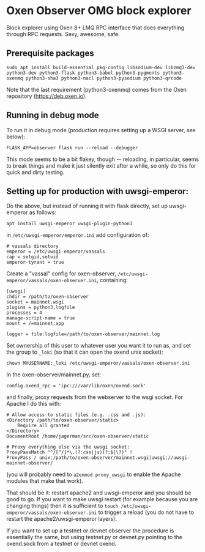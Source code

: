 # Oxen Observer OMG block explorer

Block explorer using Oxen 8+ LMQ RPC interface that does everything through RPC requests.  Sexy,
awesome, safe.

## Prerequisite packages 

    sudo apt install build-essential pkg-config libsodium-dev libzmq3-dev python3-dev python3-flask python3-babel python3-pygments python3-oxenmq python3-sha3 python3-nacl python3-pysodium python3-qrcode

Note that the last requirement (python3-oxenmq) comes from the Oxen repository (https://deb.oxen.io).

## Running in debug mode

To run it in debug mode (production requires setting up a WSGI server, see below):

    FLASK_APP=observer flask run --reload --debugger

This mode seems to be a bit flakey, though -- reloading, in particular, seems to break things and
make it just silently exit after a while, so only do this for quick and dirty testing.

## Setting up for production with uwsgi-emperor:

Do the above, but instead of running it with flask directly, set up uwsgi-emperor as follows:

    apt install uwsgi-emperor uwsgi-plugin-python3

in `/etc/uwsgi-emperor/emperor.ini` add configuration of:

    # vassals directory
    emperor = /etc/uwsgi-emperor/vassals
    cap = setgid,setuid
    emperor-tyrant = true

Create a "vassal" config for oxen-observer, `/etc/uwsgi-emperor/vassals/oxen-observer.ini`, containing:

    [uwsgi]
    chdir = /path/to/oxen-observer
    socket = mainnet.wsgi
    plugins = python3,logfile
    processes = 4
    manage-script-name = true
    mount = /=mainnet:app

    logger = file:logfile=/path/to/oxen-observer/mainnet.log

Set ownership of this user to whatever user you want it to run as, and set the group to `_loki` (so
that it can open the oxend unix socket):

    chown MYUSERNAME:_loki /etc/uwsgi-emperor/vassals/oxen-observer.ini

In the oxen-observer/mainnet.py, set:

    config.oxend_rpc = 'ipc:///var/lib/oxen/oxend.sock'

and finally, proxy requests from the webserver to the wsgi socket.  For Apache I do this with:

    # Allow access to static files (e.g. .css and .js):
    <Directory /path/to/oxen-observer/static>
        Require all granted
    </Directory>
    DocumentRoot /home/jagerman/src/oxen-observer/static

    # Proxy everything else via the uwsgi socket:
    ProxyPassMatch "^/[^/]*\.(?:css|js)(?:$|\?)" !
    ProxyPass / unix:/path/to/oxen-observer/mainnet.wsgi|uwsgi://uwsgi-mainnet-observer/

(you will probably need to `a2enmod proxy_uwsgi` to enable the Apache modules that make that work).

That should be it: restart apache2 and uwsgi-emperor and you should be good to go.  If you want to
make uwsgi restart (for example because you are changing things) then it is sufficient to `touch
/etc/uwsgi-emperor/vassals/oxen-observer.ini` to trigger a reload (you do not have to restart the
apache2/uwsgi-emperor layers).

If you want to set up a testnet or devnet observer the procedure is essentially the same, but
using testnet.py or devnet.py pointing to the oxend.sock from a testnet or devnet oxend.
